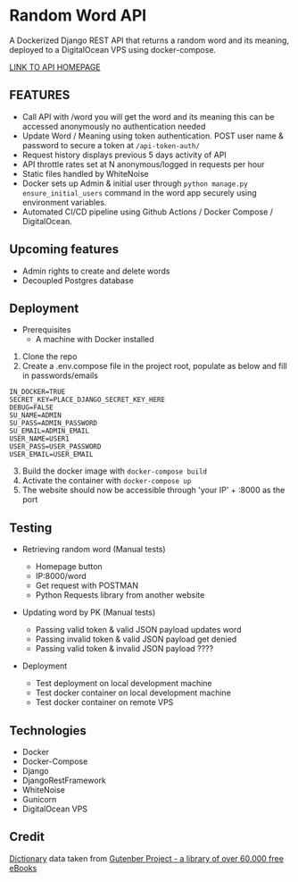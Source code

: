 # Random Word API

A Dockerized Django REST API that returns a random word and its meaning, deployed to a DigitalOcean VPS using docker-compose.

[LINK TO API HOMEPAGE](http://46.101.13.65:8000)

## FEATURES

- Call API with /word you will get the word and its meaning this can be accessed anonymously no authentication needed
- Update Word / Meaning using token authentication.  POST user name & password to secure a token at ``` /api-token-auth/ ```
- Request history displays previous 5 days activity of API
- API throttle rates set at N anonymous/logged in requests per hour
- Static files handled by WhiteNoise
- Docker sets up Admin & initial user through ```python manage.py ensure_initial_users``` command in the word app securely using environment variables.
- Automated CI/CD pipeline using Github Actions / Docker Compose / DigitalOcean.

## Upcoming features

- Admin rights to create and delete words
- Decoupled Postgres database

## Deployment

* Prerequisites
    * A machine with Docker installed

1. Clone the repo
1. Create a .env.compose file in the project root, populate as below and fill in passwords/emails
``` 
IN_DOCKER=TRUE
SECRET_KEY=PLACE_DJANGO_SECRET_KEY_HERE
DEBUG=FALSE
SU_NAME=ADMIN
SU_PASS=ADMIN_PASSWORD
SU_EMAIL=ADMIN_EMAIL
USER_NAME=USER1
USER_PASS=USER_PASSWORD
USER_EMAIL=USER_EMAIL
```
3. Build the docker image with ```docker-compose build```
4. Activate the container with ```docker-compose up```
5. The website should now be accessible through 'your IP' + :8000 as the port

## Testing

* Retrieving random word (Manual tests)
    * Homepage button
    * IP:8000/word
    * Get request with POSTMAN
    * Python Requests library from another website

* Updating word by PK (Manual tests)
    * Passing valid token & valid JSON payload updates word
    * Passing invalid token & valid JSON payload get denied
    * Passing valid token & invalid JSON payload ????

* Deployment
    * Test deployment on local development machine
    * Test docker container on local development machine
    * Test docker container on remote VPS

## Technologies

* Docker
* Docker-Compose
* Django
* DjangoRestFramework
* WhiteNoise
* Gunicorn
* DigitalOcean VPS

## Credit
[Dictionary](https://github.com/matthewreagan/WebstersEnglishDictionary) data taken from [Gutenber Project - a library of over 60,000 free eBooks](https://www.gutenberg.org/)